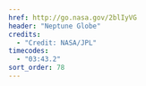 ```yaml
---
href: http://go.nasa.gov/2blIyVG
header: "Neptune Globe"
credits:
  - "Credit: NASA/JPL"
timecodes:
  - "03:43.2"
sort_order: 78
---
```

